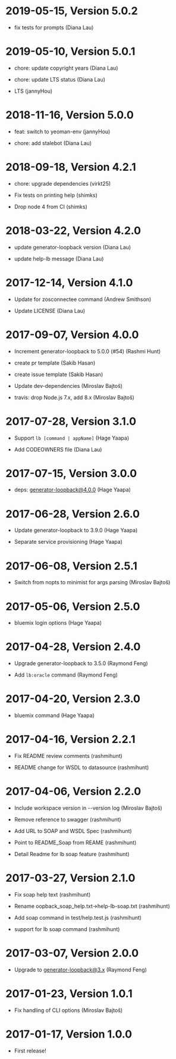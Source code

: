 2019-05-15, Version 5.0.2
=========================

 * fix tests for prompts (Diana Lau)


2019-05-10, Version 5.0.1
=========================

 * chore: update copyright years (Diana Lau)

 * chore: update LTS status (Diana Lau)

 * LTS (jannyHou)


2018-11-16, Version 5.0.0
=========================

 * feat: switch to yeoman-env (jannyHou)

 * chore: add stalebot (Diana Lau)


2018-09-18, Version 4.2.1
=========================

 * chore: upgrade dependencies (virkt25)

 * Fix tests on printing help (shimks)

 * Drop node 4 from CI (shimks)


2018-03-22, Version 4.2.0
=========================

 * update generator-loopback version (Diana Lau)

 * update help-lb message (Diana Lau)


2017-12-14, Version 4.1.0
=========================

 * Update for zosconnectee command (Andrew Smithson)

 * Update LICENSE (Diana Lau)


2017-09-07, Version 4.0.0
=========================

 * Increment generator-loopback to 5.0.0 (#54) (Rashmi Hunt)

 * create pr template (Sakib Hasan)

 * create issue template (Sakib Hasan)

 * Update dev-dependencies (Miroslav Bajtoš)

 * travis: drop Node.js 7.x, add 8.x (Miroslav Bajtoš)


2017-07-28, Version 3.1.0
=========================

 * Support `lb [command | appName]` (Hage Yaapa)

 * Add CODEOWNERS file (Diana Lau)


2017-07-15, Version 3.0.0
=========================

 * deps: generator-loopback@4.0.0 (Hage Yaapa)


2017-06-28, Version 2.6.0
=========================

 * Update generator-loopback to 3.9.0 (Hage Yaapa)

 * Separate service provisioning (Hage Yaapa)


2017-06-08, Version 2.5.1
=========================

 * Switch from nopts to minimist for args parsing (Miroslav Bajtoš)


2017-05-06, Version 2.5.0
=========================

 * bluemix login options (Hage Yaapa)


2017-04-28, Version 2.4.0
=========================

 * Upgrade generator-loopback to 3.5.0 (Raymond Feng)

 * Add `lb:oracle` command (Raymond Feng)


2017-04-20, Version 2.3.0
=========================

 * bluemix command (Hage Yaapa)


2017-04-16, Version 2.2.1
=========================

 * Fix README review comments (rashmihunt)

 * README change for WSDL to datasource (rashmihunt)


2017-04-06, Version 2.2.0
=========================

 * Include workspace version in --version log (Miroslav Bajtoš)

 * Remove reference to swagger (rashmihunt)

 * Add URL to SOAP and WSDL Spec (rashmihunt)

 * Point to README_Soap from REAME (rashmihunt)

 * Detail Readme for lb soap feature (rashmihunt)


2017-03-27, Version 2.1.0
=========================

 * Fix soap help text (rashmihunt)

 * Rename oopback_soap_help.txt->help-lb-soap.txt (rashmihunt)

 * Add soap command in test/help.test.js (rashmihunt)

 * support for lb soap command (rashmihunt)


2017-03-07, Version 2.0.0
=========================

 * Upgrade to generator-loopback@3.x (Raymond Feng)


2017-01-23, Version 1.0.1
=========================

 * Fix handling of CLI options (Miroslav Bajtoš)


2017-01-17, Version 1.0.0
=========================

 * First release!
